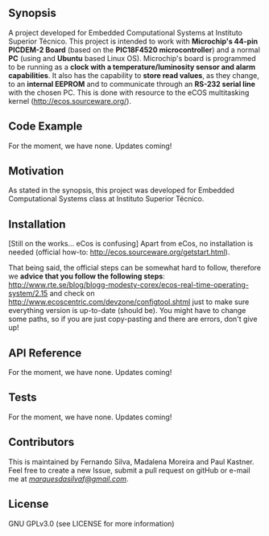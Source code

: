 ## Synopsis

A project developed for Embedded Computational Systems at Instituto Superior Técnico. This project is intended to work with **Microchip's 44-pin PICDEM-2 Board** (based on the **PIC18F4520 microcontroller**) and a normal **PC** (using and **Ubuntu** based Linux OS). Microchip's board is programmed to be running as a **clock with a temperature/luminosity sensor and alarm capabilities**. It also has the capability to **store read values**, as they change, to an **internal EEPROM** and to communicate through an **RS-232 serial line** with the chosen PC. This is done with resource to the eCOS multitasking kernel (http://ecos.sourceware.org/). 

## Code Example

For the moment, we have none. Updates coming!

## Motivation

As stated in the synopsis, this project was developed for Embedded Computational Systems class at Instituto Superior Técnico.

## Installation
[Still on the works... eCos is confusing]
Apart from eCos, no installation is needed (official how-to: http://ecos.sourceware.org/getstart.html).

That being said, the official steps can be somewhat hard to follow, therefore we **advice that you follow the following steps**: http://www.rte.se/blog/blogg-modesty-corex/ecos-real-time-operating-system/2.15 and check on http://www.ecoscentric.com/devzone/configtool.shtml just to make sure everything version is up-to-date (should be). You might have to change some paths, so if you are just copy-pasting and there are errors, don't give up!

## API Reference

For the moment, we have none. Updates coming!

## Tests

For the moment, we have none. Updates coming!

## Contributors

This is maintained by Fernando Silva, Madalena Moreira and Paul Kastner. Feel free to create a new Issue, submit a pull request on gitHub or e-mail me at *marquesdasilvaf@gmail.com*.

## License

GNU GPLv3.0 (see LICENSE for more information)

